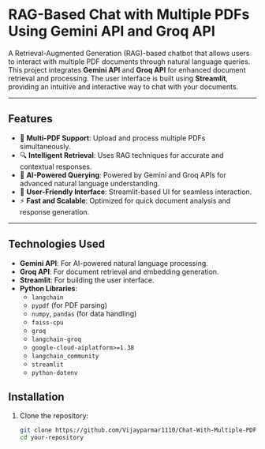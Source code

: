 # RAG-Based Chat with Multiple PDFs Using Gemini API and Groq API

A Retrieval-Augmented Generation (RAG)-based chatbot that allows users to interact with multiple PDF documents through natural language queries. This project integrates **Gemini API** and **Groq API** for enhanced document retrieval and processing. The user interface is built using **Streamlit**, providing an intuitive and interactive way to chat with your documents.

---

## Features

- 📄 **Multi-PDF Support**: Upload and process multiple PDFs simultaneously.
- 🔍 **Intelligent Retrieval**: Uses RAG techniques for accurate and contextual responses.
- 🤖 **AI-Powered Querying**: Powered by Gemini and Groq APIs for advanced natural language understanding.
- 🎨 **User-Friendly Interface**: Streamlit-based UI for seamless interaction.
- ⚡ **Fast and Scalable**: Optimized for quick document analysis and response generation.

---

## Technologies Used

- **Gemini API**: For AI-powered natural language processing.
- **Groq API**: For document retrieval and embedding generation.
- **Streamlit**: For building the user interface.
- **Python Libraries**:
  - `langchain`
  - `pypdf` (for PDF parsing)
  - `numpy`, `pandas` (for data handling)
  - `faiss-cpu`
  - `groq`
  - `langchain-groq`
  - `google-cloud-aiplatform>=1.38`
  - `langchain_community`
  - `streamlit`
  - `python-dotenv`
   

## Installation

1. Clone the repository:
   ```bash
   git clone https://github.com/Vijayparmar1110/Chat-With-Multiple-PDF-S
   cd your-repository
